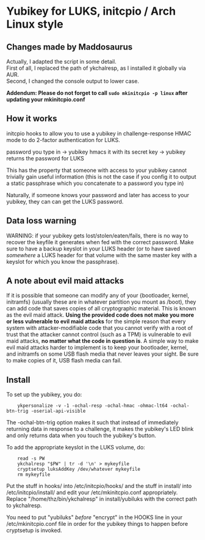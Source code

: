 Yubikey for LUKS, initcpio / Arch Linux style
================

## Changes made by Maddosaurus
Actually, I adapted the script in some detail.  
First of all, I replaced the path of ykchalresp, as I installed it globally via AUR.  
Second, I changed the console output to lower case.  

**Addendum: Please do not forget to call `sudo mkinitcpio -p linux` after updating your mkinitcpio.conf**

How it works
----------------
initcpio hooks to allow you to use a yubikey in challenge-response HMAC
mode to do 2-factor authentication for LUKS.

password you type in -> yubikey hmacs it with its secret key -> yubikey
returns the password for LUKS

This has the property that someone with access to your yubikey cannot
trivially gain useful information (this is not the case if you config
it to output a static passphrase which you concatenate to a password
you type in)

Naturally, if someone knows your password and later has access to your
yubikey, they can can get the LUKS password.

Data loss warning
----------------

WARNING: if your yubikey gets lost/stolen/eaten/fails, there is no way
to recover the keyfile it generates when fed with the correct password.
Make sure to have a backup keyslot in your LUKS header (or to have
saved *somewhere* a LUKS header for that volume with the same master key
with a keyslot for which you know the passphrase).

A note about evil maid attacks
----------------
If it is possible that someone can modify any of your {bootloader,
kernel, initramfs} (usually these are in whatever partition you mount
as /boot), they can add code that saves copies of all cryptographic
material. This is known as the evil maid attack. **Using the provided
code does not make you more or less vulnerable to evil maid attacks**
for the simple reason that every system with attacker-modifiable code
that you cannot verify with a root of trust that the attacker cannot
control (such as a TPM) is vulnerable to evil maid attacks, **no matter
what the code in question is**. A simple way to make evil maid attacks
harder to implement is to keep your bootloader, kernel, and initramfs
on some USB flash media that never leaves your sight. Be sure to make
copies of it, USB flash media can fail.

Install
----------------

To set up the yubikey, you do:

        ykpersonalize -v -1 -ochal-resp -ochal-hmac -ohmac-lt64 -ochal-btn-trig -oserial-api-visible

The -ochal-btn-trig option makes it such that instead of immediately
returning data in response to a challenge, it makes the yubikey's LED
blink and only returns data when you touch the yubikey's button.

To add the appropriate keyslot in the LUKS volume, do:

        read -s PW
        ykchalresp "$PW" | tr -d '\n' > mykeyfile
        cryptsetup luksAddKey /dev/whatever mykeyfile
        rm mykeyfile

Put the stuff in hooks/ into /etc/initcpio/hooks/ and the stuff in
install/ into /etc/initcpio/install/ and edit your /etc/mkinitcpio.conf
appropriately. Replace "/home/thz/bin/ykchalresp" in install/yubiluks
with the correct path to ykchalresp.

You need to put "yubiluks" *before* "encrypt" in the HOOKS line in your
/etc/mkinitcpio.conf file in order for the yubikey things to happen
before cryptsetup is invoked.

